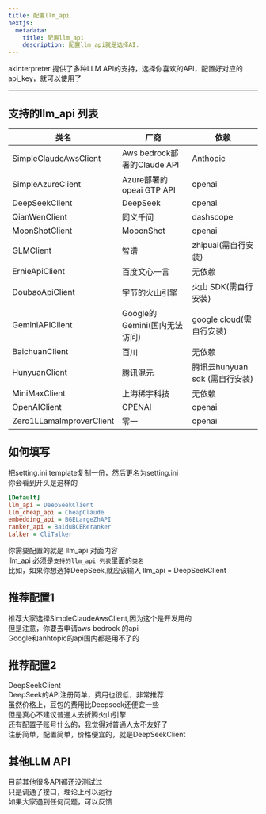 ```yaml
---
title: 配置llm_api
nextjs:
  metadata:
    title: 配置llm_api
    description: 配置llm_api就是选择AI.
---
```


akinterpreter 提供了多种LLM API的支持，选择你喜欢的API，配置好对应的api_key，就可以使用了

---

##  支持的llm_api 列表

| 类名                  | 厂商                        | 依赖       |
|----------------------|-----------------------------|------------|
| SimpleClaudeAwsClient| Aws bedrock部署的Claude API  | Anthopic   |
| SimpleAzureClient    | Azure部署的opeai GTP API     | openai     |
| DeepSeekClient       | DeepSeek                    | openai     |
| QianWenClient        | 同义千问                     | dashscope  |
| MoonShotClient       | MooonShot                   | openai     |
| GLMClient            | 智谱                        | zhipuai(需自行安装)    |
| ErnieApiClient       | 百度文心一言                 | 无依赖     |
| DoubaoApiClient      | 字节的火山引擎               | 火山 SDK(需自行安装)   |
| GeminiAPIClient      | Google的Gemini(国内无法访问) | google cloud(需自行安装) |
| BaichuanClient      | 百川                          | 无依赖      |
| HunyuanClient        | 腾讯混元 | 腾讯云hunyuan sdk (需自行安装) |
| MiniMaxClient        | 上海稀宇科技                   | 无依赖      |
| OpenAIClient         | OPENAI                        | openai    |
| Zero1LLamaImproverClient| 零一                        | openai    |


## 如何填写

把setting.ini.template复制一份，然后更名为setting.ini    
你会看到开头是这样的
```ini
[Default]
llm_api = DeepSeekClient
llm_cheap_api = CheapClaude
embedding_api = BGELargeZhAPI
ranker_api = BaiduBCEReranker
talker = CliTalker
```
你需要配置的就是 llm_api 对面内容   
llm_api 必须是`支持的llm_api 列表`里面的`类名`   
比如，如果你想选择DeepSeek,就应该输入 llm_api = DeepSeekClient    

## 推荐配置1
推荐大家选择SimpleClaudeAwsClient,因为这个是开发用的   
但是注意，你要去申请aws bedrock 的api   
Google和anhtopic的api国内都是用不了的     

## 推荐配置2
DeepSeekClient   
DeepSeek的API注册简单，费用也很低，非常推荐   
虽然价格上，豆包的费用比Deepseek还便宜一些   
但是真心不建议普通人去折腾火山引擎    
还有配置子账号什么的，我觉得对普通人太不友好了    
注册简单，配置简单，价格便宜的，就是DeepSeekClient

## 其他LLM API
目前其他很多API都还没测试过    
只是调通了接口，理论上可以运行   
如果大家遇到任何问题，可以反馈   
